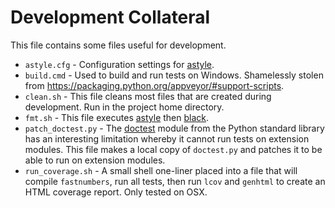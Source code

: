 # Development Collateral

This file contains some files useful for development.

- `astyle.cfg` - Configuration settings for [astyle](http://astyle.sourceforge.net/).
- `build.cmd` - Used to build and run tests on Windows. Shamelessly
  stolen from https://packaging.python.org/appveyor/#support-scripts.
- `clean.sh` - This file cleans most files that are created during development.
  Run in the project home directory.
- `fmt.sh` - This file executes [astyle](http://astyle.sourceforge.net/) then [black](https://black.readthedocs.io/en/stable/).
- `patch_doctest.py` -
  The [doctest](https://docs.python.org/3/library/doctest.html) module
  from the Python standard library has an interesting limitation
  whereby it cannot run tests on extension modules. This file
  makes a local copy of `doctest.py` and patches it to be able to run
  on extension modules.
- `run_coverage.sh` - A small shell one-liner placed into a file that
  will compile `fastnumbers`, run all tests, then run `lcov` and
  `genhtml` to create an HTML coverage report. Only tested on OSX.
